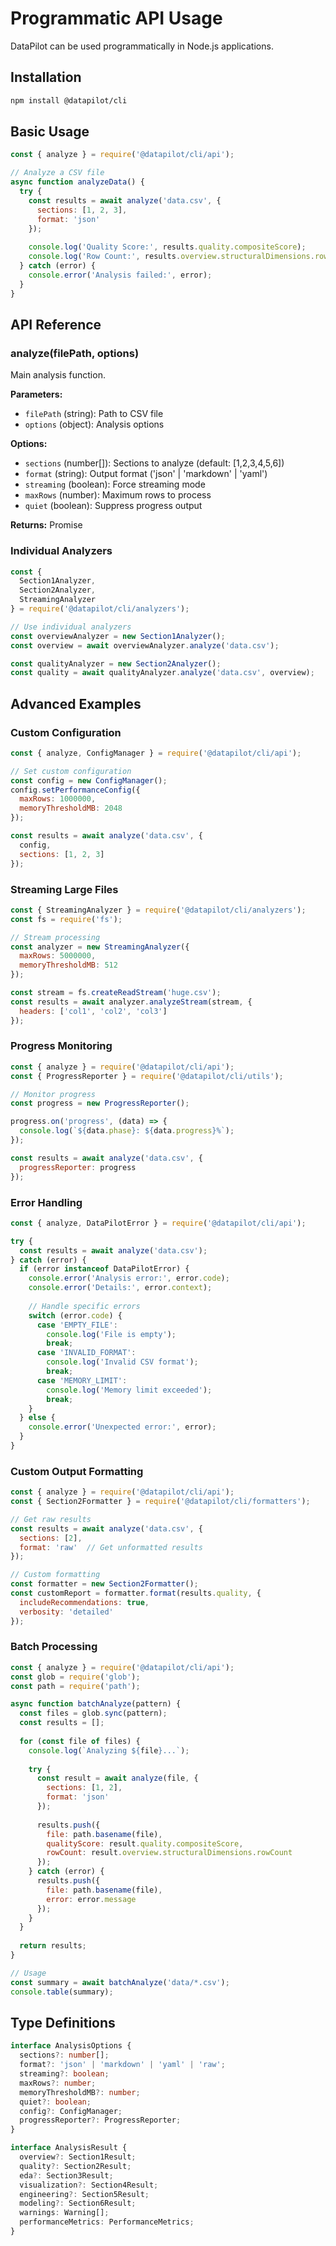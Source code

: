 # Programmatic API Usage

DataPilot can be used programmatically in Node.js applications.

## Installation

```bash
npm install @datapilot/cli
```

## Basic Usage

```javascript
const { analyze } = require('@datapilot/cli/api');

// Analyze a CSV file
async function analyzeData() {
  try {
    const results = await analyze('data.csv', {
      sections: [1, 2, 3],
      format: 'json'
    });
    
    console.log('Quality Score:', results.quality.compositeScore);
    console.log('Row Count:', results.overview.structuralDimensions.rowCount);
  } catch (error) {
    console.error('Analysis failed:', error);
  }
}
```

## API Reference

### analyze(filePath, options)

Main analysis function.

**Parameters:**
- `filePath` (string): Path to CSV file
- `options` (object): Analysis options

**Options:**
- `sections` (number[]): Sections to analyze (default: [1,2,3,4,5,6])
- `format` (string): Output format ('json' | 'markdown' | 'yaml')
- `streaming` (boolean): Force streaming mode
- `maxRows` (number): Maximum rows to process
- `quiet` (boolean): Suppress progress output

**Returns:** Promise<AnalysisResult>

### Individual Analyzers

```javascript
const { 
  Section1Analyzer,
  Section2Analyzer,
  StreamingAnalyzer 
} = require('@datapilot/cli/analyzers');

// Use individual analyzers
const overviewAnalyzer = new Section1Analyzer();
const overview = await overviewAnalyzer.analyze('data.csv');

const qualityAnalyzer = new Section2Analyzer();
const quality = await qualityAnalyzer.analyze('data.csv', overview);
```

## Advanced Examples

### Custom Configuration

```javascript
const { analyze, ConfigManager } = require('@datapilot/cli/api');

// Set custom configuration
const config = new ConfigManager();
config.setPerformanceConfig({
  maxRows: 1000000,
  memoryThresholdMB: 2048
});

const results = await analyze('data.csv', {
  config,
  sections: [1, 2, 3]
});
```

### Streaming Large Files

```javascript
const { StreamingAnalyzer } = require('@datapilot/cli/analyzers');
const fs = require('fs');

// Stream processing
const analyzer = new StreamingAnalyzer({
  maxRows: 5000000,
  memoryThresholdMB: 512
});

const stream = fs.createReadStream('huge.csv');
const results = await analyzer.analyzeStream(stream, {
  headers: ['col1', 'col2', 'col3']
});
```

### Progress Monitoring

```javascript
const { analyze } = require('@datapilot/cli/api');
const { ProgressReporter } = require('@datapilot/cli/utils');

// Monitor progress
const progress = new ProgressReporter();

progress.on('progress', (data) => {
  console.log(`${data.phase}: ${data.progress}%`);
});

const results = await analyze('data.csv', {
  progressReporter: progress
});
```

### Error Handling

```javascript
const { analyze, DataPilotError } = require('@datapilot/cli/api');

try {
  const results = await analyze('data.csv');
} catch (error) {
  if (error instanceof DataPilotError) {
    console.error('Analysis error:', error.code);
    console.error('Details:', error.context);
    
    // Handle specific errors
    switch (error.code) {
      case 'EMPTY_FILE':
        console.log('File is empty');
        break;
      case 'INVALID_FORMAT':
        console.log('Invalid CSV format');
        break;
      case 'MEMORY_LIMIT':
        console.log('Memory limit exceeded');
        break;
    }
  } else {
    console.error('Unexpected error:', error);
  }
}
```

### Custom Output Formatting

```javascript
const { analyze } = require('@datapilot/cli/api');
const { Section2Formatter } = require('@datapilot/cli/formatters');

// Get raw results
const results = await analyze('data.csv', {
  sections: [2],
  format: 'raw'  // Get unformatted results
});

// Custom formatting
const formatter = new Section2Formatter();
const customReport = formatter.format(results.quality, {
  includeRecommendations: true,
  verbosity: 'detailed'
});
```

### Batch Processing

```javascript
const { analyze } = require('@datapilot/cli/api');
const glob = require('glob');
const path = require('path');

async function batchAnalyze(pattern) {
  const files = glob.sync(pattern);
  const results = [];
  
  for (const file of files) {
    console.log(`Analyzing ${file}...`);
    
    try {
      const result = await analyze(file, {
        sections: [1, 2],
        format: 'json'
      });
      
      results.push({
        file: path.basename(file),
        qualityScore: result.quality.compositeScore,
        rowCount: result.overview.structuralDimensions.rowCount
      });
    } catch (error) {
      results.push({
        file: path.basename(file),
        error: error.message
      });
    }
  }
  
  return results;
}

// Usage
const summary = await batchAnalyze('data/*.csv');
console.table(summary);
```

## Type Definitions

```typescript
interface AnalysisOptions {
  sections?: number[];
  format?: 'json' | 'markdown' | 'yaml' | 'raw';
  streaming?: boolean;
  maxRows?: number;
  memoryThresholdMB?: number;
  quiet?: boolean;
  config?: ConfigManager;
  progressReporter?: ProgressReporter;
}

interface AnalysisResult {
  overview?: Section1Result;
  quality?: Section2Result;
  eda?: Section3Result;
  visualization?: Section4Result;
  engineering?: Section5Result;
  modeling?: Section6Result;
  warnings: Warning[];
  performanceMetrics: PerformanceMetrics;
}
```